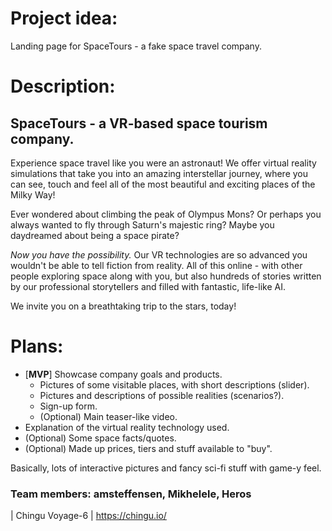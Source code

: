 # Project idea: 

Landing page for SpaceTours - a fake space travel company.

# Description:

## **SpaceTours - a VR-based space tourism company.**

Experience space travel like you were an astronaut!
We offer virtual reality simulations that take you into an amazing interstellar journey, 
where you can see, touch and feel all of the most beautiful and exciting places of the Milky Way!

Ever wondered about climbing the peak of Olympus Mons? Or perhaps you always wanted to fly through 
Saturn's majestic ring? Maybe you daydreamed about being a space pirate?

*Now you have the possibility.* Our VR technologies are so advanced you wouldn't be able to tell 
fiction from reality. All of this online - with other people exploring space along with you, but also 
hundreds of stories written by our professional storytellers and filled with fantastic, life-like AI.

We invite you on a breathtaking trip to the stars, today! 

# Plans:

- [**MVP**] Showcase company goals and products.
  - Pictures of some visitable places, with short descriptions (slider).
  - Pictures and descriptions of possible realities (scenarios?).
  - Sign-up form.
  - (Optional) Main teaser-like video.
- Explanation of the virtual reality technology used.
- (Optional) Some space facts/quotes.
- (Optional) Made up prices, tiers and stuff available to "buy". 

Basically, lots of interactive pictures and fancy sci-fi stuff with game-y feel.


### Team members: amsteffensen, Mikhelele, Heros


| Chingu Voyage-6 | https://chingu.io/
